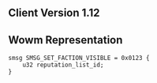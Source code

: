 ## Client Version 1.12

## Wowm Representation
```rust,ignore
smsg SMSG_SET_FACTION_VISIBLE = 0x0123 {
    u32 reputation_list_id;    
}

```
